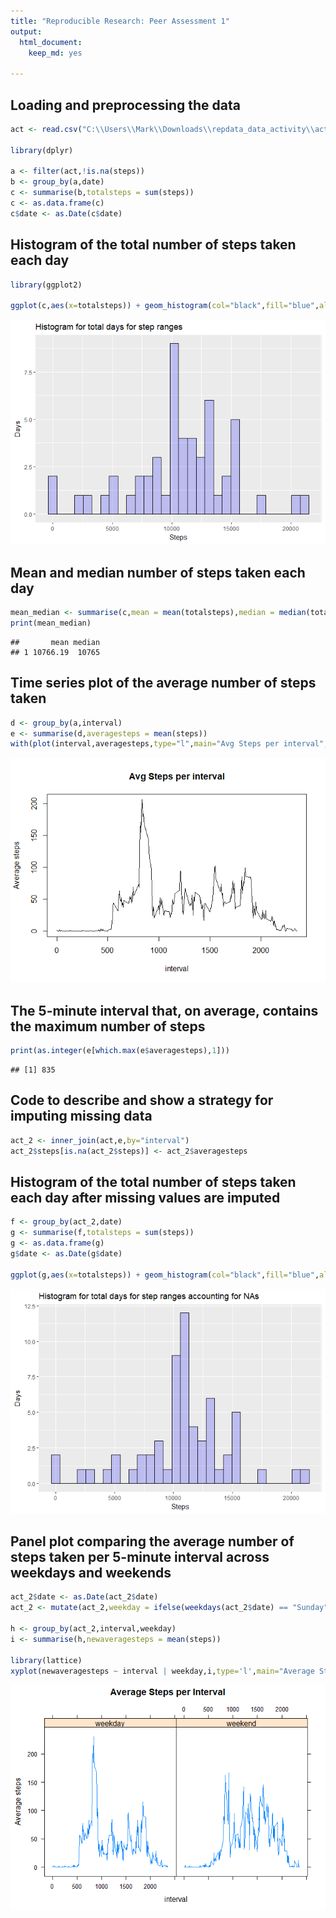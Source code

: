 ```yaml
---
title: "Reproducible Research: Peer Assessment 1"
output: 
  html_document:
    keep_md: yes

---
```






## Loading and preprocessing the data



```r
act <- read.csv("C:\\Users\\Mark\\Downloads\\repdata_data_activity\\activity.csv")

library(dplyr)

a <- filter(act,!is.na(steps))
b <- group_by(a,date)
c <- summarise(b,totalsteps = sum(steps))
c <- as.data.frame(c)
c$date <- as.Date(c$date)
```

## Histogram of the total number of steps taken each day



```r
library(ggplot2)

ggplot(c,aes(x=totalsteps)) + geom_histogram(col="black",fill="blue",alpha=0.2) + labs(title="Histogram for total days for step ranges", x="Steps", y="Days")
```

![](PA1_template_files/unnamed-chunk-2-1.png)<!-- -->

## Mean and median number of steps taken each day



```r
mean_median <- summarise(c,mean = mean(totalsteps),median = median(totalsteps))
print(mean_median)
```

```
##       mean median
## 1 10766.19  10765
```

## Time series plot of the average number of steps taken



```r
d <- group_by(a,interval)
e <- summarise(d,averagesteps = mean(steps))
with(plot(interval,averagesteps,type="l",main="Avg Steps per interval",ylab="Average steps"),data=e)
```

![](PA1_template_files/unnamed-chunk-4-1.png)<!-- -->

## The 5-minute interval that, on average, contains the maximum number of steps


```r
print(as.integer(e[which.max(e$averagesteps),1]))
```

```
## [1] 835
```

## Code to describe and show a strategy for imputing missing data


```r
act_2 <- inner_join(act,e,by="interval")
act_2$steps[is.na(act_2$steps)] <- act_2$averagesteps
```

## Histogram of the total number of steps taken each day after missing values are imputed


```r
f <- group_by(act_2,date)
g <- summarise(f,totalsteps = sum(steps))
g <- as.data.frame(g)
g$date <- as.Date(g$date)

ggplot(g,aes(x=totalsteps)) + geom_histogram(col="black",fill="blue",alpha=0.2) + labs(title="Histogram for total days for step ranges accounting for NAs", x="Steps", y="Days")
```

![](PA1_template_files/unnamed-chunk-7-1.png)<!-- -->

## Panel plot comparing the average number of steps taken per 5-minute interval across weekdays and weekends


```r
act_2$date <- as.Date(act_2$date)
act_2 <- mutate(act_2,weekday = ifelse(weekdays(act_2$date) == "Sunday" | weekdays(act_2$date) == "Saturday","weekend","weekday"))

h <- group_by(act_2,interval,weekday)
i <- summarise(h,newaveragesteps = mean(steps))

library(lattice)
xyplot(newaveragesteps ~ interval | weekday,i,type='l',main="Average Steps per Interval",ylab="Average steps")
```

![](PA1_template_files/unnamed-chunk-8-1.png)<!-- -->
